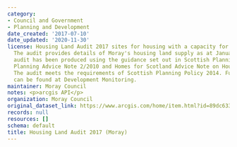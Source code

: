 ```yaml
---
category:
- Council and Government
- Planning and Development
date_created: '2017-07-10'
date_updated: '2020-11-30'
license: Housing Land Audit 2017 sites for housing with a capacity for 4 or more homes.
  The audit provides details of Moray's housing land supply as at January 2017. The
  audit has been produced using the guidance set out in Scottish Planning Policy,
  Planning Advice Note 2/2010 and Homes for Scotland Advice Note on Housing Land Audits.
  The audit meets the requirements of Scottish Planning Policy 2014. Further information
  can be found at Development Monitoring.
maintainer: Moray Council
notes: <p>arcgis API</p>
organization: Moray Council
original_dataset_link: https://www.arcgis.com/home/item.html?id=89dc6334d385499394d60066627b3dc6
records: null
resources: []
schema: default
title: Housing Land Audit 2017 (Moray)
---
```

